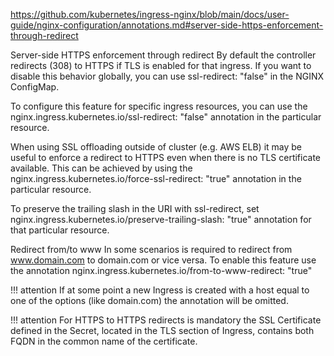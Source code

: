 
https://github.com/kubernetes/ingress-nginx/blob/main/docs/user-guide/nginx-configuration/annotations.md#server-side-https-enforcement-through-redirect

Server-side HTTPS enforcement through redirect
By default the controller redirects (308) to HTTPS if TLS is enabled for that ingress. If you want to disable this behavior globally, you can use ssl-redirect: "false" in the NGINX ConfigMap.

To configure this feature for specific ingress resources, you can use the nginx.ingress.kubernetes.io/ssl-redirect: "false" annotation in the particular resource.

When using SSL offloading outside of cluster (e.g. AWS ELB) it may be useful to enforce a redirect to HTTPS even when there is no TLS certificate available. This can be achieved by using the nginx.ingress.kubernetes.io/force-ssl-redirect: "true" annotation in the particular resource.

To preserve the trailing slash in the URI with ssl-redirect, set nginx.ingress.kubernetes.io/preserve-trailing-slash: "true" annotation for that particular resource.

Redirect from/to www
In some scenarios is required to redirect from www.domain.com to domain.com or vice versa. To enable this feature use the annotation nginx.ingress.kubernetes.io/from-to-www-redirect: "true"

!!! attention If at some point a new Ingress is created with a host equal to one of the options (like domain.com) the annotation will be omitted.

!!! attention For HTTPS to HTTPS redirects is mandatory the SSL Certificate defined in the Secret, located in the TLS section of Ingress, contains both FQDN in the common name of the certificate.


